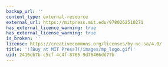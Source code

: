 ```yaml
---
backup_url: ''
content_type: external-resource
external_url: https://mitpress.mit.edu/9780262510271
has_external_licence_warning: true
has_external_license_warning: true
is_broken: ''
license: https://creativecommons.org/licenses/by-nc-sa/4.0/
title: '![Buy at MIT Press](/images/mp_logo.gif)'
uid: 2416eb7b-c5cf-4c4f-8765-9d76466dd77b
---
```

